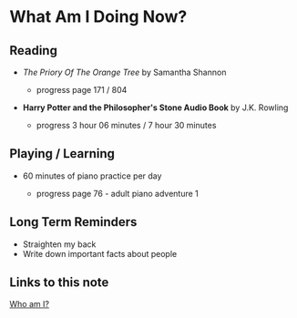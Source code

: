 # What Am I Doing Now?

## Reading

- _The Priory Of The Orange Tree_ by Samantha Shannon

  - progress page 171 / 804

- __Harry Potter and the Philosopher's Stone Audio Book__ by J.K. Rowling

  - progress 3 hour 06 minutes / 7 hour 30 minutes

## Playing / Learning

- 60 minutes of piano practice per day

  - progress page 76 - adult piano adventure 1

## Long Term Reminders

- Straighten my back
- Write down important facts about people

## Links to this note

[Who am I?](index.md)
